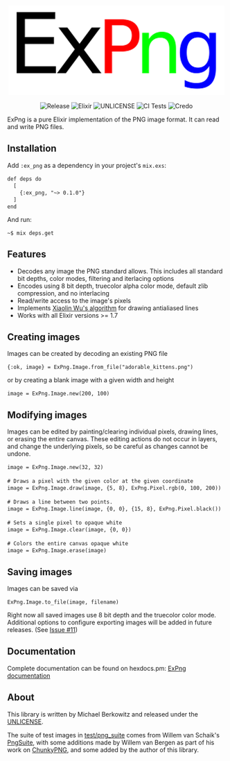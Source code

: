 
<center>

![ExPng](priv/expng.png)

![Release](https://img.shields.io/github/v/tag/mikowitz/ex_png)
![Elixir](https://img.shields.io/badge/elixir-%3E%3D%201.7-blueviolet)
![UNLICENSE](https://img.shields.io/github/license/mikowitz/ex_png)
![CI Tests](https://github.com/mikowitz/ex_png/workflows/CI%20Tests/badge.svg)
![Credo](https://github.com/mikowitz/ex_png/workflows/Credo/badge.svg)

</center>

ExPng is a pure Elixir implementation of the PNG image format. It can read and
write PNG files.

## Installation

Add `:ex_png` as a dependency in your project's `mix.exs`:

    def deps do
      [
        {:ex_png, "~> 0.1.0"}
      ]
    end

And run:

    ~$ mix deps.get

## Features

* Decodes any image the PNG standard allows. This includes all standard bit depths,
    color modes, filtering and iterlacing options
* Encodes using 8 bit depth, truecolor alpha color mode, default zlib compression,
    and no interlacing
* Read/write access to the image's pixels
* Implements [Xiaolin Wu's algorithm][xw] for drawing antialiased lines
* Works with all Elixir versions >= 1.7


## Creating images

Images can be created by decoding an existing PNG file

    {:ok, image} = ExPng.Image.from_file("adorable_kittens.png")

or by creating a blank image with a given width and height

    image = ExPng.Image.new(200, 100)

## Modifying images

Images can be edited by painting/clearing individual pixels, drawing lines, or
erasing the entire canvas. These editing actions do not occur in layers, and
change the underlying pixels, so be careful as changes cannot be undone.

    image = ExPng.Image.new(32, 32)

    # Draws a pixel with the given color at the given coordinate
    image = ExPng.Image.draw(image, {5, 8}, ExPng.Pixel.rgb(0, 100, 200))

    # Draws a line between two points.
    image = ExPng.Image.line(image, {0, 0}, {15, 8}, ExPng.Pixel.black())

    # Sets a single pixel to opaque white
    image = ExPng.Image.clear(image, {0, 0})

    # Colors the entire canvas opaque white
    image = ExPng.Image.erase(image)

## Saving images

Images can be saved via

    ExPng.Image.to_file(image, filename)

Right now all saved images use 8 bit depth and the truecolor color mode. Additional
options to configure exporting images will be added in future releases. (See
[Issue #11][i11])

## Documentation

Complete documentation can be found on hexdocs.pm: [ExPng documentation][docs]

## About

This library is written by Michael Berkowitz and released under the [UNLICENSE](UNLICENSE).

The suite of test images in [test/png_suite](test/png_suite) comes from
Willem van Schaik's [PngSuite][pngsuite], with some additions made by
Willem van Bergen as part of his work on [ChunkyPNG][chunky], and some added
by the author of this library.

[xw]: https://en.wikipedia.org/wiki/Xiaolin_Wu%27s_line_algorithm
[i11]: https://github.com/mikowitz/ex_png/issues/11
[pngsuite]: http://www.schaik.com/pngsuite/
[chunky]: https://github.com/wvanbergen/chunky_png
[hexdocs]: https://hexdocs.pm
[docs]: https://hexdocs.pm/ex_png/

